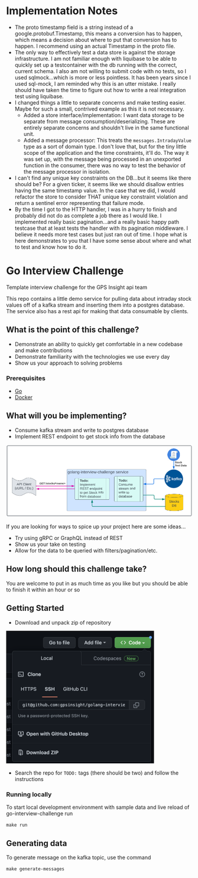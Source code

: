 # Implementation Notes
- The proto timestamp field is a string instead of a google.protobuf.Timestamp, this means a conversion has to happen, which means a decision about where to put that conversion has to happen. I recommend using an actual Timestamp in the proto file.
- The only way to effectively test a data store is against the storage infrastructure. I am not familiar enough with liquibase to be able to quickly set up a testcontainer with the db running with the correct, current schema. I also am not willing to submit code with no tests, so I used sqlmock...which is more or less pointless. It has been years since I used sql-mock, I am reminded why this is an utter mistake. I really should have taken the time to figure out how to write a real integration test using liquibase.
- I changed things a little to separate concerns and make testing easier. Maybe for such a small, contrived example as this it is not necessary.
  - Added a store interface/implementation: I want data storage to be separate from message consumption/deserializing. These are entirely separate concerns and shouldn't live in the same functional unit.
  - Added a message processor: This treats the `messages.IntradayValue` type as a sort of domain type. I don't love that, but for the tiny little scope of the application and the time constraints, it'll do. The way it was set up, with the message being processed in an unexported function in the consumer, there was no way to test the behavior of the message processor in isolation.
- I can't find any unique key constraints on the DB...but it seems like there should be? For a given ticker, it seems like we should disallow entries having the same timestamp value. In the case that we did, I would refactor the store to consider THAT unique key constraint violation and return a sentinel error representing that failure mode.
- By the time I got to the HTTP handler, I was in a hurry to finish and probably did not do as complete a job there as I would like. I implemented really basic pagination...and a really basic happy path testcase that at least tests the handler with its pagination middleware. I believe it needs more test cases but just ran out of time. I hope what is here demonstrates to you that I have some sense about where and what to test and know how to do it.


# Go Interview Challenge

Template interview challenge for the GPS Insight api team

This repo contains a little demo service for pulling data about intraday stock values off of a kafka stream and inserting them into a postgres database. The service also has a rest api for making that data consumable by clients.


## What is the point of this challenge?

- Demonstrate an ability to quickly get comfortable in a new codebase and make contributions
- Demonstrate familiarity with the technologies we use every day
- Show us your approach to solving problems


### Prerequisites

- [Go](https://go.dev/doc/install)
- [Docker](https://docs.docker.com/get-docker/)


## What will you be implementing?

- Consume kafka stream and write to postgres database
- Implement REST endpoint to get stock info from the database

![go-interview-challenge visualization](/overview.png "go-interview-challenge visualization")

If you are looking for ways to spice up your project here are some ideas...
- Try using gRPC or GraphQL instead of REST
- Show us your take on testing
- Allow for the data to be queried with filters/pagination/etc.


## How long should this challenge take?

You are welcome to put in as much time as you like but you should be able to finish it within an hour or so


## Getting Started

- Download and unpack zip of repository

<img src="/download.png" alt="download" width="400">

<p></p>

- Search the repo for `TODO:` tags (there should be two) and follow the instructions


### Running locally

To start local development environment with sample data and live reload of go-interview-challenge run
```
make run
```


## Generating data

To generate message on the kafka topic, use the command
```
make generate-messages
```
